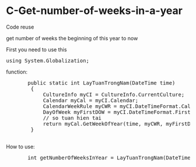 # C-Get-number-of-weeks-in-a-year
<p>Code reuse</p>

<p>get number of weeks the beginning of this year to now</p>
<p>First you need to use this</p> 
<pre>using System.Globalization;</pre>
<p>function:</p>
<pre>
       public static int LayTuanTrongNam(DateTime time)
        {
            CultureInfo myCI = CultureInfo.CurrentCulture;
            Calendar myCal = myCI.Calendar;
            CalendarWeekRule myCWR = myCI.DateTimeFormat.CalendarWeekRule;
            DayOfWeek myFirstDOW = myCI.DateTimeFormat.FirstDayOfWeek;
            // so tuan hien tai
            return myCal.GetWeekOfYear(time, myCWR, myFirstDOW);
        }
  </pre>

<p> How to use: </p> 
<pre>
       int getNumberOfWeeksInYear = LayTuanTrongNam(DateTime.Now); // example today is 2/12/2018 then the result is 49
</pre>
